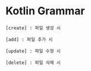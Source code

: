 # Kotlin Grammar

    [create] : 파일 생성 시
    
    [add] : 파일 추가 시
    
    [update] : 파일 수정 시
    
    [delete] : 파일 삭제 시
